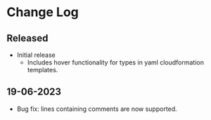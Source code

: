 # Change Log

## Released

-   Initial release
    -   Includes hover functionality for types in yaml cloudformation templates.

## 19-06-2023

-   Bug fix: lines containing comments are now supported.
